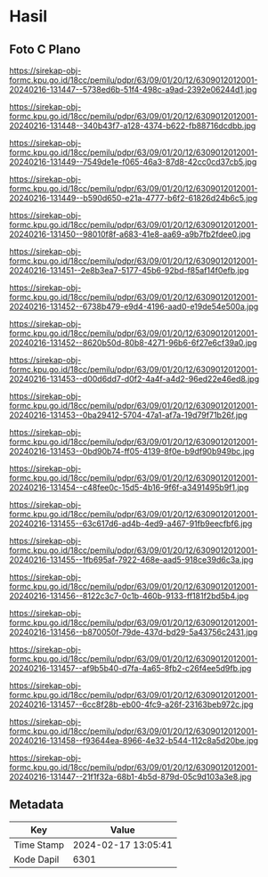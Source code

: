 # Hasil

## Foto C Plano

https://sirekap-obj-formc.kpu.go.id/18cc/pemilu/pdpr/63/09/01/20/12/6309012012001-20240216-131447--5738ed6b-51f4-498c-a9ad-2392e06244d1.jpg

https://sirekap-obj-formc.kpu.go.id/18cc/pemilu/pdpr/63/09/01/20/12/6309012012001-20240216-131448--340b43f7-a128-4374-b622-fb88716dcdbb.jpg

https://sirekap-obj-formc.kpu.go.id/18cc/pemilu/pdpr/63/09/01/20/12/6309012012001-20240216-131449--7549de1e-f065-46a3-87d8-42cc0cd37cb5.jpg

https://sirekap-obj-formc.kpu.go.id/18cc/pemilu/pdpr/63/09/01/20/12/6309012012001-20240216-131449--b590d650-e21a-4777-b6f2-61826d24b6c5.jpg

https://sirekap-obj-formc.kpu.go.id/18cc/pemilu/pdpr/63/09/01/20/12/6309012012001-20240216-131450--98010f8f-a683-41e8-aa69-a9b7fb2fdee0.jpg

https://sirekap-obj-formc.kpu.go.id/18cc/pemilu/pdpr/63/09/01/20/12/6309012012001-20240216-131451--2e8b3ea7-5177-45b6-92bd-f85af14f0efb.jpg

https://sirekap-obj-formc.kpu.go.id/18cc/pemilu/pdpr/63/09/01/20/12/6309012012001-20240216-131452--6738b479-e9d4-4196-aad0-e19de54e500a.jpg

https://sirekap-obj-formc.kpu.go.id/18cc/pemilu/pdpr/63/09/01/20/12/6309012012001-20240216-131452--8620b50d-80b8-4271-96b6-6f27e6cf39a0.jpg

https://sirekap-obj-formc.kpu.go.id/18cc/pemilu/pdpr/63/09/01/20/12/6309012012001-20240216-131453--d00d6dd7-d0f2-4a4f-a4d2-96ed22e46ed8.jpg

https://sirekap-obj-formc.kpu.go.id/18cc/pemilu/pdpr/63/09/01/20/12/6309012012001-20240216-131453--0ba29412-5704-47a1-af7a-19d79f71b26f.jpg

https://sirekap-obj-formc.kpu.go.id/18cc/pemilu/pdpr/63/09/01/20/12/6309012012001-20240216-131453--0bd90b74-ff05-4139-8f0e-b9df90b949bc.jpg

https://sirekap-obj-formc.kpu.go.id/18cc/pemilu/pdpr/63/09/01/20/12/6309012012001-20240216-131454--c48fee0c-15d5-4b16-9f6f-a3491495b9f1.jpg

https://sirekap-obj-formc.kpu.go.id/18cc/pemilu/pdpr/63/09/01/20/12/6309012012001-20240216-131455--63c617d6-ad4b-4ed9-a467-91fb9eecfbf6.jpg

https://sirekap-obj-formc.kpu.go.id/18cc/pemilu/pdpr/63/09/01/20/12/6309012012001-20240216-131455--1fb695af-7922-468e-aad5-918ce39d6c3a.jpg

https://sirekap-obj-formc.kpu.go.id/18cc/pemilu/pdpr/63/09/01/20/12/6309012012001-20240216-131456--8122c3c7-0c1b-460b-9133-ff181f2bd5b4.jpg

https://sirekap-obj-formc.kpu.go.id/18cc/pemilu/pdpr/63/09/01/20/12/6309012012001-20240216-131456--b870050f-79de-437d-bd29-5a43756c2431.jpg

https://sirekap-obj-formc.kpu.go.id/18cc/pemilu/pdpr/63/09/01/20/12/6309012012001-20240216-131457--af9b5b40-d7fa-4a65-8fb2-c26f4ee5d9fb.jpg

https://sirekap-obj-formc.kpu.go.id/18cc/pemilu/pdpr/63/09/01/20/12/6309012012001-20240216-131457--6cc8f28b-eb00-4fc9-a26f-23163beb972c.jpg

https://sirekap-obj-formc.kpu.go.id/18cc/pemilu/pdpr/63/09/01/20/12/6309012012001-20240216-131458--f93644ea-8966-4e32-b544-112c8a5d20be.jpg

https://sirekap-obj-formc.kpu.go.id/18cc/pemilu/pdpr/63/09/01/20/12/6309012012001-20240216-131447--21f1f32a-68b1-4b5d-879d-05c9d103a3e8.jpg


## Metadata

| Key        | Value               |
| ---------- | ------------------- |
| Time Stamp | 2024-02-17 13:05:41 |
| Kode Dapil | 6301                |



